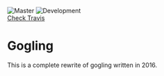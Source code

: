 ![Master](https://img.shields.io/travis/handicraftsman/gogling/master.svg?label=Master)
![Development](https://img.shields.io/travis/handicraftsman/gogling/development.svg?label=Development)
<br/><a href="https://travis-ci.org/handicraftsman/gogling">Check Travis</a>

# Gogling

This is a complete rewrite of gogling written in 2016.